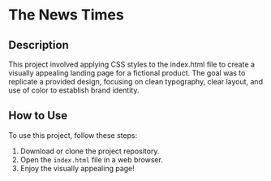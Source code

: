 # The News Times

## Description
This project involved applying CSS styles to the index.html file to create a visually appealing landing page for a fictional product. The goal was to replicate a provided design, focusing on clean typography, clear layout, and use of color to establish brand identity.

## How to Use
To use this project, follow these steps:

1. Download or clone the project repository.
2. Open the `index.html` file in a web browser.
3. Enjoy the visually appealing page!
